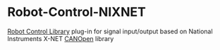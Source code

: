 # Robot-Control-NIXNET
[Robot Control Library](https://github.com/Bitiquinho/Robot-Control-Library) plug-in for signal input/output based on National Instruments X-NET [CANOpen](https://www.can-cia.org/can-knowledge/canopen/canopen/) library
